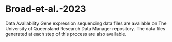 # Broad-et-al.-2023

Data Availability
Gene expression sequencing data files are available on The University of Queensland Research Data Manager repository. The data files generated at each step of this process are also available.

